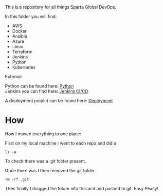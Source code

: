 
This is a repository for all things Sparta Global DevOps.

In this folder you will find:
* AWS
* Docker
* Ansible
* Azure
* Linux
* Terraform
* Jenkins
* Python
* Kubernetes


External:

Python can be found here: [Python](https://github.com/Scarlett100/tech257_python)
<br>
Jenkins you can find here:
[Jenkins CI/CD](https://github.com/Scarlett100/jenkins_own_server/blob/master/images2/README.md)

A deployment project can be found here: [Deployment](https://github.com/Scarlett100/Northwind_Documentation)

# How
How I moved everything to one place:


First on my local machine I went to each repo and did a 

```
ls -a
```
To check there was a .git folder present.

Once there was I then removed the git folder.

```
rm -rf .git
```


Then finally I dragged the folder into this and and pushed to git. Easy Peasy!

